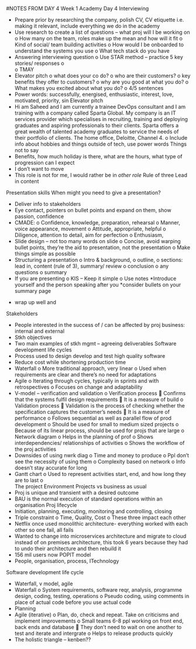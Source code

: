 #NOTES FROM DAY 4
Week 1 Academy Day 4
Interviewing 
-	Prepare prior by researching the company, polish CV, CV etiquette i.e. making it relevant, include everything we do in the academy 
-	Use research to create a list of questions – what proj will I be working on
o	How many on the team, roles make up the mean and how will it fit
o	Kind of social/ team building activities
o	How would I be onboarded to understand the systems you use
o	What tech stack do you have
-	Answering interviewing question
o	Use STAR method – practice 5 key stories/ responses 
o	
o	TMAY
-	Elevator pitch 
o	what does your co do?
o	who are their customers?
o	key benefits they offer to customers?
o	 why are you good at what you do?
o	What makes you excited about what you do?
o	4/5 sentences
-	Power words: successfully, energised, enthusiastic, interest, love, motivated, priority, sin
Elevator pitch
-	Hi am Saheed and I am currently a trainee DevOps consultant and I am training with a company called Sparta Global. My company is an IT services provider which specialises in recruiting, training and deploying graduates and aspiring professionals to their clients. Sparta offers a great wealth of talented academy graduates to service the needs of their portfolio of clients. The home office, Deloitte, Channel 4.
o	Include info about hobbies and things outside of tech, use power words
Things not to say
-	Benefits, how much holiday is there, what are the hours, what type of progression can I expect
-	I don’t want to move
-	This role is not for me, I would rather be in *other role*
Rule of three
Lead in content 

Presentation skills
When might you need to give a presentation?
-	Deliver info to stakeholders
-	Eye contact, pointers on bullet points and expand on them, show passion, confidence
-	CMADE:
o	Confidence, knowledge, preparation, rehearsal
o	Manner, voice appearance, movement
o	Attitude, appropriate, helpful
o	Diligence, attention to detail, aim for perfection
o	Enthusiasm, 
-	Slide design – not too many words on slide
o	Concise, avoid warping bullet points, they’re the aid to presentation, not the presentation
o	Make things simple as possible
-	Structuring a presentation
o	Intro & background, 
o	outline, 
o	sections: lead in, content (rule of 3), summary/ review
o	conclusion
o	any questions
o	summary
-	If you are presenting
o	KIS – Keep it simple
o	Use notes
*Introduce yourself and the person speaking after you
*consider bullets on your summary page
* wrap up well and 

Stakeholders
-	People interested in the success of / can be affected by proj business: internal and external
-	Stkh objectives
-	Two main examples of stkh mgmt – agreeing deliverables
Software development life cycles
-	Process used to design develop and test high quality software
-	Reduce cost while shortening production time
-	Waterfall
o	More traditional approach, very linear
o	Used when requirements are clear and there’s no need for adaptations
-	Agile
o	Iterating through cycles, typically in sprints and with retrospectives
o	Focuses on change and adaptability
-	V-model – verification and validation
o	Verification process
	Confirms that the systems fulfil design requirements
	It is a measure of build
o	Validation process
	Validation is the process of checking whether the specification captures the customer’s needs
	It is a measure of performance
o	Follows sequential as well as parallel flow of prod development
o	Should be used for small to medium sized projects
o	Because of its linear process, should be used for projs that are large
o	
Network diagram
o	Helps in the planning of prof
o	Shows interdependencies/ relationships of activities
o	Shows the workflow of the proj activities
-	Downsides of using nwrk diag
o	Time and money to produce
o	Ppl don’t see the necessity of using them
o	Complexity based on network
o	Info doesn’t stay accurate for long
-	Gantt chart
o	Used to represent activities start, end, and how long they are to last
o	\
The project Environment
Projects vs business as usual
-	Proj is unique and transient with a desired outcome
-	BAU is the normal execution of standard operations within an organisation
Proj lifecycle
-	Initiation, planning, executing, monitoring and controlling, closing
-	Triple constraint
o	Time, Quality, Cost
o	These three impact each other 
-	Netflix once used monolithic architecture- everything worked with each other so one fail, all fails
-	Wanted to change into microservices architecture and migrate to cloud instead of on premises architecture, this took 6 years because they had to undo their architecture and then rebuild it
-	156 mil users now
POPIT model
-	People, organisation, process, ITechnology

Software development life cycle
-	Waterfall, v model, agile
-	Waterfall
o	System requirements, software reqr, analysis, programme design, coding, testing, operations
o	Pseudo coding, using comments in place of actual code before you use actual code
-	Planning
-	Agile (iterative)
o	Plan, do, check and repeat. Take on criticisms and implement improvements
o	Small teams 6-8 ppl working on front end, back ends and database
	They don’t need to wait on one another to test and iterate and intergrate
o	Helps to release products quickly
-	The holistic triangle – kenben??

